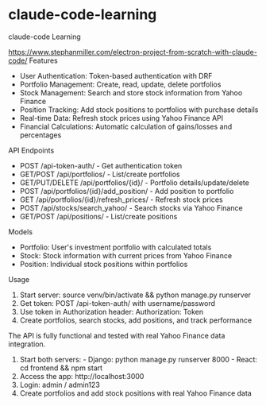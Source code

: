 # claude-code-learning
claude-code Learning

https://www.stephanmiller.com/electron-project-from-scratch-with-claude-code/
Features

  - User Authentication: Token-based authentication
  with DRF
  - Portfolio Management: Create, read, update, delete
  portfolios
  - Stock Management: Search and store stock
  information from Yahoo Finance
  - Position Tracking: Add stock positions to
  portfolios with purchase details
  - Real-time Data: Refresh stock prices using Yahoo
  Finance API
  - Financial Calculations: Automatic calculation of
  gains/losses and percentages

  API Endpoints

  - POST /api-token-auth/ - Get authentication token
  - GET/POST /api/portfolios/ - List/create portfolios
  - GET/PUT/DELETE /api/portfolios/{id}/ - Portfolio
  details/update/delete
  - POST /api/portfolios/{id}/add_position/ - Add
  position to portfolio
  - GET /api/portfolios/{id}/refresh_prices/ - Refresh
  stock prices
  - POST /api/stocks/search_yahoo/ - Search stocks via
  Yahoo Finance
  - GET/POST /api/positions/ - List/create positions

  Models

  - Portfolio: User's investment portfolio with
  calculated totals
  - Stock: Stock information with current prices from
  Yahoo Finance
  - Position: Individual stock positions within
  portfolios

  Usage

  1. Start server: source venv/bin/activate && python 
  manage.py runserver
  2. Get token: POST /api-token-auth/ with
  username/password
  3. Use token in Authorization header: Authorization: 
  Token <your-token>
  4. Create portfolios, search stocks, add positions,
  and track performance

  The API is fully functional and tested with real
  Yahoo Finance data integration.


  1. Start both servers:
    - Django: python manage.py runserver 8000
    - React: cd frontend && npm start
  2. Access the app: http://localhost:3000
  3. Login: admin / admin123
  4. Create portfolios and add stock positions with
  real Yahoo Finance data
